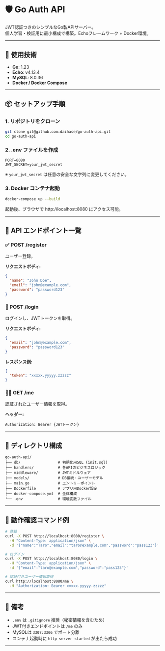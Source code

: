 # 🛡️ Go Auth API

JWT認証つきのシンプルなGo製APIサーバー。  
個人学習・検証用に最小構成で構築。Echoフレームワーク + Docker環境。

---

## 🚀 使用技術

- **Go**: 1.23
- **Echo**: v4.13.4
- **MySQL**: 8.0.36
- **Docker / Docker Compose**

---

## 📦 セットアップ手順

### 1. リポジトリをクローン

```bash
git clone git@github.com:daihase/go-auth-api.git
cd go-auth-api
```

### 2. .env ファイルを作成

```env
PORT=8080
JWT_SECRET=your_jwt_secret
```

※ `your_jwt_secret` は任意の安全な文字列に変更してください。

### 3. Docker コンテナ起動

```bash
docker-compose up --build
```

起動後、ブラウザで http://localhost:8080 にアクセス可能。

---

## 🔌 API エンドポイント一覧

### ✅ POST /register

ユーザー登録。

**リクエストボディ:**
```json
{
  "name": "John Doe",
  "email": "john@example.com",
  "password": "password123"
}
```

### 🔐 POST /login

ログインし、JWTトークンを取得。

**リクエストボディ:**
```json
{
  "email": "john@example.com",
  "password": "password123"
}
```

**レスポンス例:**
```json
{
  "token": "xxxxx.yyyyy.zzzzz"
}
```

### 🙋‍♂️ GET /me

認証されたユーザー情報を取得。

**ヘッダー:**
```
Authorization: Bearer {JWTトークン}
```

---

## 📁 ディレクトリ構成

```
go-auth-api/
├── db/                 # 初期化用SQL (init.sql)
├── handlers/           # 各APIのビジネスロジック
├── middleware/         # JWTミドルウェア
├── models/             # DB接続・ユーザーモデル
├── main.go             # エントリーポイント
├── Dockerfile          # アプリ用Docker設定
├── docker-compose.yml  # 全体構成
└── .env                # 環境変数ファイル
```

---

## 🧪 動作確認コマンド例

```bash
# 登録
curl -X POST http://localhost:8080/register \
  -H "Content-Type: application/json" \
  -d '{"name":"Taro","email":"taro@example.com","password":"pass123"}'

# ログイン
curl -X POST http://localhost:8080/login \
  -H "Content-Type: application/json" \
  -d '{"email":"taro@example.com","password":"pass123"}'

# 認証付きユーザー情報取得
curl http://localhost:8080/me \
  -H "Authorization: Bearer xxxxx.yyyyy.zzzzz"
```

---

## 📓 備考

- `.env` は `.gitignore` 推奨（秘密情報を含むため）
- JWT付きエンドポイントは `/me` のみ
- MySQLは `3307:3306` でポート分離
- コンテナ起動時に `http server started` が出たら成功

---
